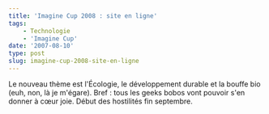 ```yaml
---
title: 'Imagine Cup 2008 : site en ligne'
tags:
    - Technologie
    - 'Imagine Cup'
date: '2007-08-10'
type: post
slug: imagine-cup-2008-site-en-ligne
---
```


Le nouveau thème est l'Écologie, le développement durable et la bouffe bio (euh, non, là je m'égare). Bref&nbsp;: tous les geeks bobos vont pouvoir s'en donner à cœur joie. Début des hostilités fin septembre.
